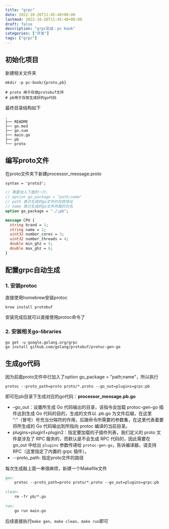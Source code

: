 ```yaml
---
title: "grpc"
date: 2022-10-26T11:45:48+08:00
lastmod: 2022-10-26T11:45:48+08:00
draft: false
description: "grpc实战：pc book"
categories: ["开发"]
tags: ["grpc"]
---
```


## 初始化项目

新建相关文件夹

```shell
mkdir -p pc-book/{proto,pb}

# proto 用于存放protobuf文件
# pb用于存放生成好的go代码
```

最终目录结构如下

```shell
.
├── README
├── go.mod
├── go.sum
├── main.go
├── pb
└── proto
```

## 编写proto文件

在proto文件夹下新建processor_message.proto

```protobuf
syntax = 'proto3';

// 需要加入下面的一行，
// option go_package = "path;name"
// path 表示生成的go文件的存放地址
// name 表示生成的go文件所属的包名
option go_package = "./;pb";

message CPU {
  string brand = 1;
  string name = 2;
  uint32 number_cores = 3;
  uint32 number_threads = 4;
  double min_ghz = 5;
  double max_ghz = 6;
}
```

## 配置grpc自动生成

### 1. 安装protoc

直接使用homebrew安装protoc

`brew install protobuf`

安装完成后就可以直接使用protoc命令了

### 2. 安装相关go-libraries

```shell
go get -u google.golang.org/grpc
go install github.com/golang/protobuf/protoc-gen-go
```

## 生成go代码

因为前面proto文件中已加入了option go_package = "path;name"，所以执行

`protoc --proto_path=proto proto/*.proto --go_out=plugins=grpc:pb`

即可在pb目录下生成对应的go代码：**processor_message.pb.go**

- –go_out：设置所生成 Go 代码输出的目录，该指令会加载 protoc-gen-go 插件达到生成 Go 代码的目的，生成的文件以 .pb.go 为文件后缀，在这里 “:”（冒号）号充当分隔符的作用，后跟命令所需要的参数集，在这里代表着要将所生成的 Go 代码输出到所指向 protoc 编译的当前目录。
- plugins=plugin1+plugin2：指定要加载的子插件列表，我们定义的 proto 文件是涉及了 RPC 服务的，而默认是不会生成 RPC 代码的，因此需要在 go_out 中给出 `plugins` 参数传递给 `protoc-gen-go`，告诉编译器，请支持 RPC（这里指定了内置的 grpc 插件）。
- --proto_path: 指定proto文件的路径

每次生成敲上面一串很麻烦，新建一个Makefile文件

```makefile
gen:
	protoc --proto_path=proto proto/*.proto --go_out=plugins=grpc:pb
	
clean:
	rm -fr pb/*.go
	
run:
	go run main.go
```

后续直接执行`make gen`、`make clean`、`make run`即可